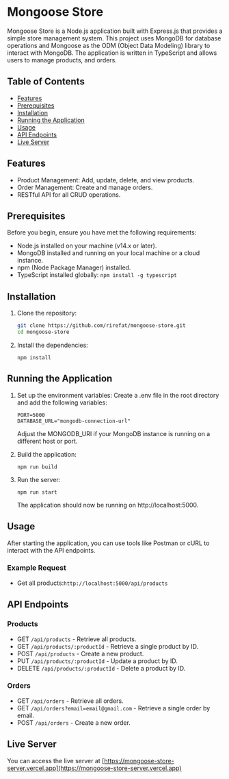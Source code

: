 # Mongoose Store
Mongoose Store is a Node.js application built with Express.js that provides a simple store management system. This project uses MongoDB for database operations and Mongoose as the ODM (Object Data Modeling) library to interact with MongoDB. The application is written in TypeScript and allows users to manage products, and orders.


## Table of Contents

- [Features](#features)
- [Prerequisites](#prerequisites)
- [Installation](#installation)
- [Running the Application](#running-the-application)
- [Usage](#usage)
- [API Endpoints](#api-endpoints)
- [Live Server](#live-server)

## Features

- Product Management: Add, update, delete, and view products.
- Order Management: Create and manage orders.
- RESTful API for all CRUD operations.

## Prerequisites

Before you begin, ensure you have met the following requirements:

- Node.js installed on your machine (v14.x or later).
- MongoDB installed and running on your local machine or a cloud instance.
- npm (Node Package Manager) installed.
- TypeScript installed globally:  `npm install -g typescript `

## Installation

1. Clone the repository:
   ```bash
   git clone https://github.com/rirefat/mongoose-store.git
   cd mongoose-store
   ```
2. Install the dependencies:
    ```
    npm install
    ```

## Running the Application
1. Set up the environment variables: Create a .env file in the root directory and add the following variables:

    ```
    PORT=5000
    DATABASE_URL="mongodb-connection-url"
    ```
    Adjust the MONGODB_URI if your MongoDB instance is running on a different host or port.

3. Build the application:

    ```
    npm run build
    ```

3. Run the server:

    ```
    npm run start    
    ```
    The application should now be running on http://localhost:5000.

## Usage
After starting the application, you can use tools like Postman or cURL to interact with the API endpoints.

### Example Request
- Get all products:`http://localhost:5000/api/products`


## API Endpoints
### Products
- GET `/api/products` - Retrieve all products.
- GET `/api/products/:productId` - Retrieve a single product by ID.
- POST `/api/products` - Create a new product.
- PUT `/api/products/:productId` - Update a product by ID.
- DELETE `/api/products/:productId` - Delete a product by ID.

### Orders
- GET `/api/orders` - Retrieve all orders.
- GET `/api/orders?email=email@gmail.com` - Retrieve a single order by email.
- POST `/api/orders` - Create a new order.

## Live Server
You can access the live server at [https://mongoose-store-server.vercel.app](https://mongoose-store-server.vercel.app)